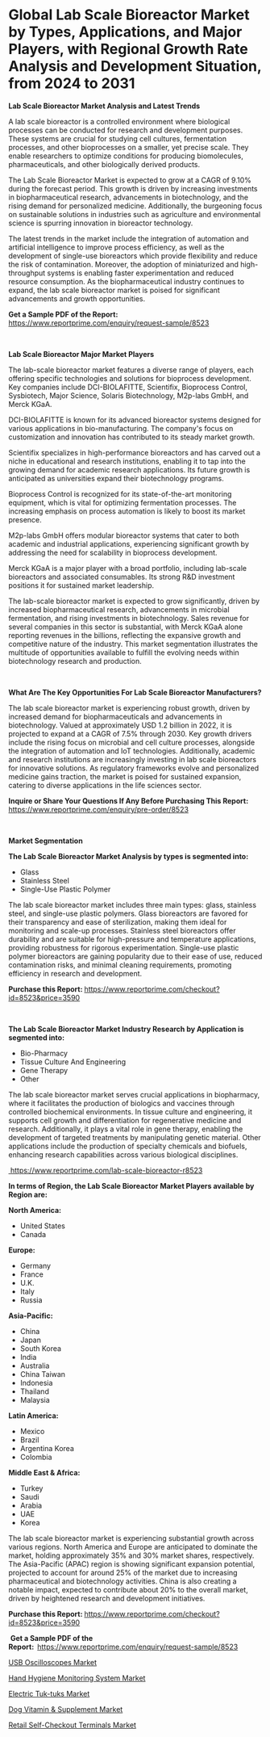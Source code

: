 <p><h1>Global Lab Scale Bioreactor Market by Types, Applications, and Major Players, with Regional Growth Rate Analysis and Development Situation, from 2024 to 2031</h1></p><p><strong>Lab Scale Bioreactor Market Analysis and Latest Trends</strong></p>
<p><p>A lab scale bioreactor is a controlled environment where biological processes can be conducted for research and development purposes. These systems are crucial for studying cell cultures, fermentation processes, and other bioprocesses on a smaller, yet precise scale. They enable researchers to optimize conditions for producing biomolecules, pharmaceuticals, and other biologically derived products.</p><p>The Lab Scale Bioreactor Market is expected to grow at a CAGR of 9.10% during the forecast period. This growth is driven by increasing investments in biopharmaceutical research, advancements in biotechnology, and the rising demand for personalized medicine. Additionally, the burgeoning focus on sustainable solutions in industries such as agriculture and environmental science is spurring innovation in bioreactor technology.</p><p>The latest trends in the market include the integration of automation and artificial intelligence to improve process efficiency, as well as the development of single-use bioreactors which provide flexibility and reduce the risk of contamination. Moreover, the adoption of miniaturized and high-throughput systems is enabling faster experimentation and reduced resource consumption. As the biopharmaceutical industry continues to expand, the lab scale bioreactor market is poised for significant advancements and growth opportunities.</p></p>
<p><strong>Get a Sample PDF of the Report:&nbsp;</strong> <a href="https://www.reportprime.com/enquiry/request-sample/8523">https://www.reportprime.com/enquiry/request-sample/8523</a></p>
<p>&nbsp;</p>
<p><strong>Lab Scale Bioreactor Major Market Players</strong></p>
<p><p>The lab-scale bioreactor market features a diverse range of players, each offering specific technologies and solutions for bioprocess development. Key companies include DCI-BIOLAFITTE, Scientifix, Bioprocess Control, Sysbiotech, Major Science, Solaris Biotechnology, M2p-labs GmbH, and Merck KGaA.</p><p>DCI-BIOLAFITTE is known for its advanced bioreactor systems designed for various applications in bio-manufacturing. The company's focus on customization and innovation has contributed to its steady market growth.</p><p>Scientifix specializes in high-performance bioreactors and has carved out a niche in educational and research institutions, enabling it to tap into the growing demand for academic research applications. Its future growth is anticipated as universities expand their biotechnology programs.</p><p>Bioprocess Control is recognized for its state-of-the-art monitoring equipment, which is vital for optimizing fermentation processes. The increasing emphasis on process automation is likely to boost its market presence.</p><p>M2p-labs GmbH offers modular bioreactor systems that cater to both academic and industrial applications, experiencing significant growth by addressing the need for scalability in bioprocess development.</p><p>Merck KGaA is a major player with a broad portfolio, including lab-scale bioreactors and associated consumables. Its strong R&D investment positions it for sustained market leadership.</p><p>The lab-scale bioreactor market is expected to grow significantly, driven by increased biopharmaceutical research, advancements in microbial fermentation, and rising investments in biotechnology. Sales revenue for several companies in this sector is substantial, with Merck KGaA alone reporting revenues in the billions, reflecting the expansive growth and competitive nature of the industry. This market segmentation illustrates the multitude of opportunities available to fulfill the evolving needs within biotechnology research and production.</p></p>
<p>&nbsp;</p>
<p><strong>What Are The Key Opportunities For Lab Scale Bioreactor Manufacturers?</strong></p>
<p><p>The lab scale bioreactor market is experiencing robust growth, driven by increased demand for biopharmaceuticals and advancements in biotechnology. Valued at approximately USD 1.2 billion in 2022, it is projected to expand at a CAGR of 7.5% through 2030. Key growth drivers include the rising focus on microbial and cell culture processes, alongside the integration of automation and IoT technologies. Additionally, academic and research institutions are increasingly investing in lab scale bioreactors for innovative solutions. As regulatory frameworks evolve and personalized medicine gains traction, the market is poised for sustained expansion, catering to diverse applications in the life sciences sector.</p></p>
<p><strong>Inquire or Share Your Questions If Any Before Purchasing This Report:</strong> <a href="https://www.reportprime.com/enquiry/pre-order/8523">https://www.reportprime.com/enquiry/pre-order/8523</a></p>
<p>&nbsp;</p>
<p><strong>Market Segmentation</strong></p>
<p><strong>The Lab Scale Bioreactor Market Analysis by types is segmented into:</strong></p>
<p><ul><li>Glass</li><li>Stainless Steel</li><li>Single-Use Plastic Polymer</li></ul></p>
<p><p>The lab scale bioreactor market includes three main types: glass, stainless steel, and single-use plastic polymers. Glass bioreactors are favored for their transparency and ease of sterilization, making them ideal for monitoring and scale-up processes. Stainless steel bioreactors offer durability and are suitable for high-pressure and temperature applications, providing robustness for rigorous experimentation. Single-use plastic polymer bioreactors are gaining popularity due to their ease of use, reduced contamination risks, and minimal cleaning requirements, promoting efficiency in research and development.</p></p>
<p><strong>Purchase this Report:&nbsp;</strong><a href="https://www.reportprime.com/checkout?id=8523&price=3590">https://www.reportprime.com/checkout?id=8523&price=3590</a></p>
<p>&nbsp;</p>
<p><strong>The Lab Scale Bioreactor Market Industry Research by Application is segmented into:</strong></p>
<p><ul><li>Bio-Pharmacy</li><li>Tissue Culture And Engineering</li><li>Gene Therapy</li><li>Other</li></ul></p>
<p><p>The lab scale bioreactor market serves crucial applications in biopharmacy, where it facilitates the production of biologics and vaccines through controlled biochemical environments. In tissue culture and engineering, it supports cell growth and differentiation for regenerative medicine and research. Additionally, it plays a vital role in gene therapy, enabling the development of targeted treatments by manipulating genetic material. Other applications include the production of specialty chemicals and biofuels, enhancing research capabilities across various biological disciplines.</p></p>
<p><a href="https://www.reportprime.com/lab-scale-bioreactor-r8523">&nbsp;https://www.reportprime.com/lab-scale-bioreactor-r8523</a></p>
<p><strong>In terms of Region, the Lab Scale Bioreactor Market Players available by Region are:</strong></p>
<p>
    <p> <strong> North America: </strong>
        <ul>
            <li>United States</li>
            <li>Canada</li>
        </ul>
        </p> 
    <p> <strong> Europe: </strong>
        <ul>
            <li>Germany</li>
            <li>France</li>
            <li>U.K.</li>
            <li>Italy</li>
            <li>Russia</li>
        </ul>
        </p> 
    <p> <strong> Asia-Pacific: </strong>
        <ul>
            <li>China</li>
            <li>Japan</li>
            <li>South Korea</li>
            <li>India</li>
            <li>Australia</li>
            <li>China Taiwan</li>
            <li>Indonesia</li>
            <li>Thailand</li>
            <li>Malaysia</li>
        </ul>
        </p> 
    <p> <strong> Latin America: </strong>
        <ul>
            <li>Mexico</li>
            <li>Brazil</li>
            <li>Argentina Korea</li>
            <li>Colombia</li>
        </ul>
        </p> 
    <p> <strong> Middle East & Africa: </strong>
        <ul>
            <li>Turkey</li>
            <li>Saudi</li>
            <li>Arabia</li>
            <li>UAE</li>
            <li>Korea</li>
        </ul>
    </p>
    </p>
<p><p>The lab scale bioreactor market is experiencing substantial growth across various regions. North America and Europe are anticipated to dominate the market, holding approximately 35% and 30% market shares, respectively. The Asia-Pacific (APAC) region is showing significant expansion potential, projected to account for around 25% of the market due to increasing pharmaceutical and biotechnology activities. China is also creating a notable impact, expected to contribute about 20% to the overall market, driven by heightened research and development initiatives.</p></p>
<p><strong>Purchase this Report: </strong><a href="https://www.reportprime.com/checkout?id=8523&price=3590">https://www.reportprime.com/checkout?id=8523&price=3590</a></p>
<p>&nbsp;<strong>Get a Sample PDF of the Report:&nbsp;&nbsp;</strong><a href="https://www.reportprime.com/enquiry/request-sample/8523">https://www.reportprime.com/enquiry/request-sample/8523</a></p>
<p><strong></strong></p>
<p><p><a href="https://www.linkedin.com/pulse/comprehensive-analysis-global-usb-oscilloscopes-market-growth-5lntf?trackingId=PYvbz8PRR%2BW9cutpz6fOcg%3D%3D">USB Oscilloscopes Market</a></p><p><a href="https://github.com/tamvrosiya/Market-Research-Report-List-5/blob/main/hand-hygiene-monitoring-system-market.md">Hand Hygiene Monitoring System Market</a></p><p><a href="https://issuu.com/reportprime-2/docs/electric-tuk-tuks-market-size-2030._4199203f021d0f">Electric Tuk-tuks Market</a></p><p><a href="https://issuu.com/reportprime-2/docs/dog-vitamin-supplement-market-size-_eda23163f3a472">Dog Vitamin & Supplement Market</a></p><p><a href="https://medium.com/@lottierunte1948/the-retail-self-checkout-terminals-market-report-analyzes-important-operational-and-performance-21f1f87e630c">Retail Self-Checkout Terminals Market</a></p></p>